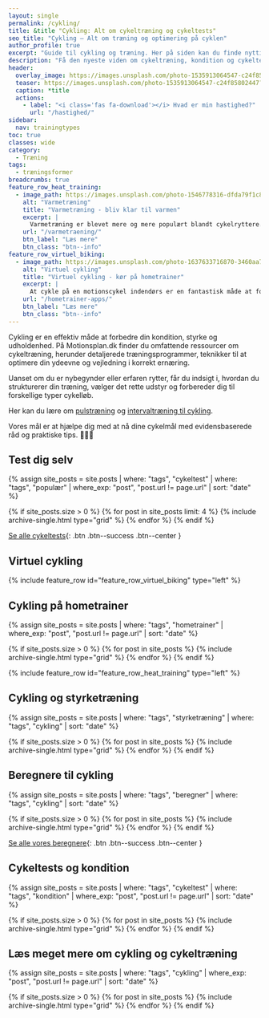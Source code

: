 ```yaml
---
layout: single
permalink: /cykling/
title: &title "Cykling: Alt om cykeltræning og cykeltests"
seo_title: "Cykling – Alt om træning og optimering på cyklen"
author_profile: true
excerpt: "Guide til cykling og træning. Her på siden kan du finde nyttig viden om motionscykling og cykeltests."
description: "Få den nyeste viden om cykeltræning, kondition og cykeltests. Læs om effektive træningsmetoder, udstyr og gode råd til at forbedre din præstation."
header:
  overlay_image: https://images.unsplash.com/photo-1535913064547-c24f85802447?ixid=MnwxMjA3fDB8MHxwaG90by1wYWdlfHx8fGVufDB8fHx8&ixlib=rb-1.2.1&auto=format&fit=crop&h=630&w=1200&q=60
  teaser: https://images.unsplash.com/photo-1535913064547-c24f85802447?ixid=MnwxMjA3fDB8MHxwaG90by1wYWdlfHx8fGVufDB8fHx8&ixlib=rb-1.2.1&auto=format&fit=crop&h=300&w=400&q=10
  caption: *title
  actions:
    - label: "<i class='fas fa-download'></i> Hvad er min hastighed?"
      url: "/hastighed/"
sidebar:
  nav: trainingtypes
toc: true
classes: wide
category:
  - Træning
tags:
  - træningsformer
breadcrumbs: true
feature_row_heat_training:
  - image_path: https://images.unsplash.com/photo-1546778316-dfda79f1c84e?ixlib=rb-1.2.1&ixid=MnwxMjA3fDB8MHxzZWFyY2h8MjJ8fHN3ZWF0fGVufDB8MHwwfHw%3D&auto=format&fit=crop&h=300&w=400&q=10
    alt: "Varmetræning"
    title: "Varmetræning - bliv klar til varmen"
    excerpt: |
      Varmetræning er blevet mere og mere populært blandt cykelryttere. Dels forbereder det rytterne på at kunne præstere bedre i varmen, men det kaldes også højdetræning for fattigmænd. Skal du prøve?"
    url: "/varmetraening/"
    btn_label: "Læs mere"
    btn_class: "btn--info"
feature_row_virtuel_biking:
  - image_path: https://images.unsplash.com/photo-1637633716870-3460aa785ff4?&ixlib=rb-4.0.3&ixid=M3wxMjA3fDB8MHxwaG90by1wYWdlfHx8fGVufDB8fHx8fA%3D%3D&auto=format&fit=crop&h=300&w=400&q=10
    alt: "Virtuel cykling"
    title: "Virtuel cykling - kør på hometrainer"
    excerpt: |
      At cykle på en motionscykel indendørs er en fantastisk måde at forbedre din kondition på, og du kan nu gøre det, mens du kører gennem virtuelle verdener eller konkurrerer mod andre online.
    url: "/hometrainer-apps/"
    btn_label: "Læs mere"
    btn_class: "btn--info"
---
```


Cykling er en effektiv måde at forbedre din kondition, styrke og udholdenhed. På Motionsplan.dk finder du omfattende ressourcer om cykeltræning, herunder detaljerede træningsprogrammer, teknikker til at optimere din ydeevne og vejledning i korrekt ernæring.  

Uanset om du er nybegynder eller erfaren rytter, får du indsigt i, hvordan du strukturerer din træning, vælger det rette udstyr og forbereder dig til forskellige typer cykelløb.  

Her kan du lære om [pulstræning](/pulstraening/) og [intervaltræning til cykling](/intervaltraening-cykling/).  

Vores mål er at hjælpe dig med at nå dine cykelmål med evidensbaserede råd og praktiske tips. 🚴‍♂️💨

## Test dig selv

{% assign site_posts = site.posts | where: "tags", "cykeltest" | where: "tags", "populær" | where_exp: "post", "post.url != page.url" | sort: "date" %}

<div class="feature__wrapper" markdown="1">

{% if site_posts.size > 0 %}
  {% for post in site_posts limit: 4 %}
    {% include archive-single.html type="grid" %}
  {% endfor %}
{% endif %}

[Se alle cykeltests](/tests/cykling/){: .btn .btn--success .btn--center }

</div>

## Virtuel cykling

{% include feature_row id="feature_row_virtuel_biking" type="left" %}

## Cykling på hometrainer

{% assign site_posts = site.posts | where: "tags", "hometrainer" | where_exp: "post", "post.url != page.url" | sort: "date" %}

<div class="feature__wrapper">

{% if site_posts.size > 0 %}
  {% for post in site_posts %}
    {% include archive-single.html type="grid" %}
  {% endfor %}
{% endif %}

</div>

{% include feature_row id="feature_row_heat_training" type="left" %}

## Cykling og styrketræning

{% assign site_posts = site.posts | where: "tags", "styrketræning" | where: "tags", "cykling" | sort: "date" %}

<div class="feature__wrapper">

{% if site_posts.size > 0 %}
  {% for post in site_posts %}
    {% include archive-single.html type="grid" %}
  {% endfor %}
{% endif %}

</div>

## Beregnere til cykling

{% assign site_posts = site.posts | where: "tags", "beregner" | where: "tags", "cykling" | sort: "date" %}

<div class="feature__wrapper" markdown="1">

{% if site_posts.size > 0 %}
  {% for post in site_posts %}
    {% include archive-single.html type="grid" %}
  {% endfor %}
{% endif %}

[Se alle vores beregnere](/beregnere/){: .btn .btn--success .btn--center }

</div>

## Cykeltests og kondition

{% assign site_posts = site.posts | where: "tags", "cykeltest" | where: "tags", "kondition" | where_exp: "post", "post.url != page.url" | sort: "date" %}

<div class="feature__wrapper">

{% if site_posts.size > 0 %}
  {% for post in site_posts %}
    {% include archive-single.html type="grid" %}
  {% endfor %}
{% endif %}

</div>

## Læs meget mere om cykling og cykeltræning

{% assign site_posts = site.posts | where: "tags", "cykling" | where_exp: "post", "post.url != page.url" | sort: "date" %}

<div class="feature__wrapper">

{% if site_posts.size > 0 %}
  {% for post in site_posts %}
    {% include archive-single.html type="grid" %}
  {% endfor %}
{% endif %}

</div>
